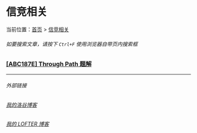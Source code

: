 # 信竞相关

当前位置：[首页](index.md) > [信竞相关](oi.md)

###### 如要搜索文章，请按下 ```Ctrl+F``` 使用浏览器自带页内搜索框

### [[ABC187E] Through Path 题解](oi-1.md)



---
###### 外部链接
###### [我的洛谷博客](https://muhyih.blog.luogu.org/)
###### [我的 LOFTER 博客](https://seven-celsius-sunny.lofter.com/)
